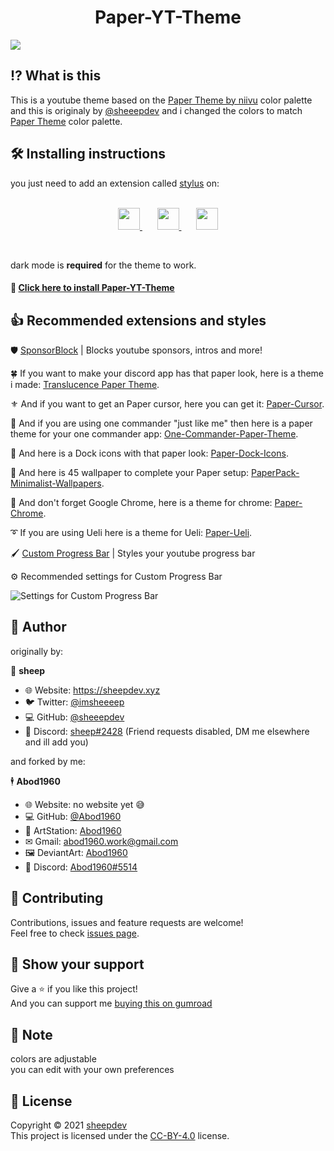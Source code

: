 <h1 align='center'> Paper-YT-Theme</h1>


![](https://i.imgur.com/zbi6mlr.jpeg)


## ⁉ What is this
This is a youtube theme based on the [Paper Theme by niivu](https://www.deviantart.com/niivu/art/Paper-for-Windows-10-881587608) color palette<br>
and this is originaly by [@sheeepdev](https://github.com/sheeepdev) and i changed the colors to match [Paper Theme](https://www.deviantart.com/niivu/art/Paper-for-Windows-10-881587608) color palette.
## 🛠 Installing instructions

 you just need to add an extension called <a href=https://add0n.com/stylus.html>stylus</a> on:
<br>
<br>
<p align = center>
<a href=https://chrome.google.com/webstore/detail/stylus/clngdbkpkpeebahjckkjfobafhncgmne> <img src="https://image.flaticon.com/icons/png/512/732/732205.png" width="35"> </a> &nbsp &nbsp &nbsp
<a href=https://addons.mozilla.org/en-US/firefox/addon/styl-us/> <img src="https://image.flaticon.com/icons/png/512/732/732198.png" width="35"> </a> &nbsp &nbsp &nbsp
<a href=https://addons.opera.com/en/extensions/details/stylus/> <img src="https://image.flaticon.com/icons/png/512/732/732233.png" width="35"> </a>
</p>
<br>
    

dark mode is **required** for the theme to work.

#### 🔰 [Click here to install Paper-YT-Theme](https://github.com/Abod1960/Paper-YT-Theme/raw/main/Paper-YT-Theme.user.css)


## 👍 Recommended extensions and styles


🛡️ [SponsorBlock](https://sponsor.ajay.app/) | Blocks youtube sponsors, intros and more!

🍀 If you want to make your discord app has that paper look, here is a theme i made: [Translucence Paper Theme](https://github.com/Abod1960/BetterDiscord-Translucence-Themes/blob/master/Themes/Translucence-Paper/README.md).

⚜ And if you want to get an Paper cursor, here you can get it: [Paper-Cursor](https://www.deviantart.com/abod1960/art/Paper-Cursor-883799195).

🍃 And if you are using one commander "just like me" then here is a paper theme for your one commander app: [One-Commander-Paper-Theme](https://www.deviantart.com/abod1960/art/One-Commander-Paper-Theme-883743096).

🚥 And here is a Dock icons with that paper look: [Paper-Dock-Icons](https://www.deviantart.com/abod1960/art/Paper-Dock-Icons-883822787).

🎴 And here is 45 wallpaper to complete your Paper setup: [PaperPack-Minimalist-Wallpapers](https://www.deviantart.com/abod1960/art/PaperPack-Minimalist-Wallpapers-883815203).

🎨 And don't forget Google Chrome, here is a theme for chrome: [Paper-Chrome](https://github.com/Abod1960/Paper-Chrome).

➰ If you are using Ueli here is a theme for Ueli: [Paper-Ueli](https://github.com/Abod1960/Paper-Ueli).


🖌️ [Custom Progress Bar](https://33kk.github.io/uso-archive/?style=95280) | Styles your youtube progress bar

⚙️ Recommended settings for Custom Progress Bar

![Settings for Custom Progress Bar](https://i.imgur.com/4gC2mws.png)<br>


## 👤 Author

originally by:

🐏 **sheep**

* 🌐 Website: https://sheepdev.xyz
* 🐦 Twitter: [@imsheeeep](https://twitter.com/imsheeeep)
* 💻 GitHub: [@sheeepdev](https://github.com/sheeepdev)
* 💬 Discord: [sheep#2428](https://discord.com/users/429303151598895106) (Friend requests disabled, DM me elsewhere and ill add you)<br>

and forked by me:

🕴 **Abod1960**

* 🌐 Website: no website yet 😅
* 💻 GitHub: [@Abod1960](https://github.com/Abod1960)
* 🎨 ArtStation: [Abod1960](https://www.artstation.com/abod1960)
*  ✉ Gmail: abod1960.work@gmail.com
*   🖼 DeviantArt: [Abod1960](https://www.deviantart.com/abod1960)
*   💬 Discord: [Abod1960#5514](https://discord.com/users/750369816279253083)<br>

## 🤝 Contributing

Contributions, issues and feature requests are welcome!<br />Feel free to check [issues page](https://github.com/sheeepdev/nordtube/issues). 

## 🌟 Show your support

Give a ⭐️ if you like this project!<br>
And you can support me [buying this on gumroad](https://gum.co/EFWog)

## 📝 Note

colors are adjustable<br>
you can edit with your own preferences

## 📩 License

Copyright © 2021 [sheepdev](https://sheepdev.xyz/)<br />
This project is licensed under the [CC-BY-4.0](https://github.com/sheeepdev/nordtube/blob/main/LICENSE) license.
